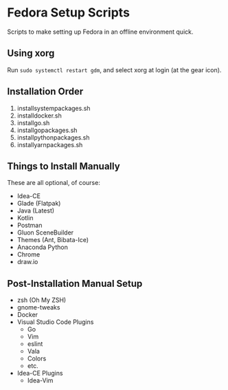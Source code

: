 # Fedora Setup Scripts

Scripts to make setting up Fedora in an offline environment quick.

## Using xorg

Run `sudo systemctl restart gdm`, and select xorg at login (at the gear icon).

## Installation Order

1. installsystempackages.sh
1. installdocker.sh
1. installgo.sh
1. installgopackages.sh
1. installpythonpackages.sh
1. installyarnpackages.sh

## Things to Install Manually

These are all optional, of course:

- Idea-CE
- Glade (Flatpak)
- Java (Latest)
- Kotlin
- Postman
- Gluon SceneBuilder
- Themes (Ant, Bibata-Ice)
- Anaconda Python
- Chrome
- draw.io

## Post-Installation Manual Setup

- zsh (Oh My ZSH)
- gnome-tweaks
- Docker
- Visual Studio Code Plugins
	- Go
	- Vim
	- eslint
	- Vala
	- Colors
	- etc.
- Idea-CE Plugins
	- Idea-Vim

